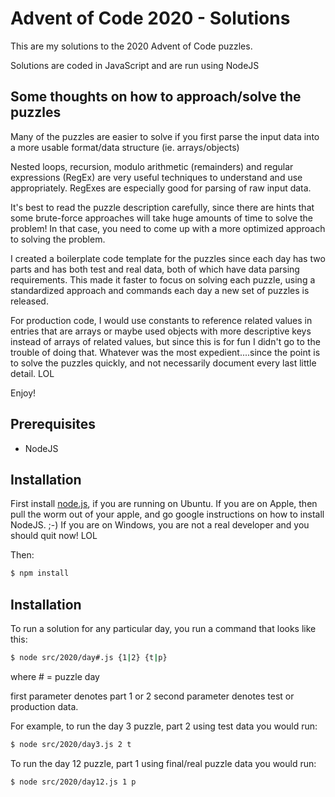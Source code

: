 # Advent of Code 2020 - Solutions

This are my solutions to the 2020 Advent of Code puzzles.

Solutions are coded in JavaScript and are run using NodeJS


## Some thoughts on how to approach/solve the puzzles

Many of the puzzles are easier to solve if you first parse the input data into a more usable format/data structure (ie. arrays/objects)

Nested loops, recursion, modulo arithmetic (remainders) and regular expressions (RegEx) are very useful techniques to understand and use appropriately. RegExes are especially good for parsing of raw input data.

It's best to read the puzzle description carefully, since there are hints that some brute-force approaches will take huge amounts of time to solve the problem! In that case, you need to come up with a more optimized approach to solving the problem.

I created a boilerplate code template for the puzzles since each day has two parts and has both test and real data, both of which have data parsing requirements.  This made it faster to focus on solving each puzzle, using a standardized approach and commands each day a new set of puzzles is released.

For production code, I would use constants to reference related values in entries that are arrays or maybe used objects with more descriptive keys instead of arrays of related values, but since this is for fun I didn't go to the trouble of doing that. Whatever was the most expedient....since the point is to solve the puzzles quickly, and not necessarily document every last little detail. LOL

Enjoy!

## Prerequisites

- NodeJS


## Installation

First install [node.js](http://nodejs.org/), if you are running on Ubuntu. If you are on Apple, then pull the worm out of your apple, and go google instructions on how to install NodeJS. ;-) If you are on Windows, you are not a real developer and you should quit now! LOL

Then:

```sh
$ npm install
```

## Installation

To run a solution for any particular day, you run a command that looks like this:

```sh
$ node src/2020/day#.js {1|2} {t|p}
```
where # = puzzle day

first parameter denotes part 1 or 2
second parameter denotes test or production data.

For example, to run the day 3 puzzle, part 2 using test data you would run:

```sh
$ node src/2020/day3.js 2 t
```

To run the day 12 puzzle, part 1 using final/real puzzle data you would run:

```sh
$ node src/2020/day12.js 1 p
```
